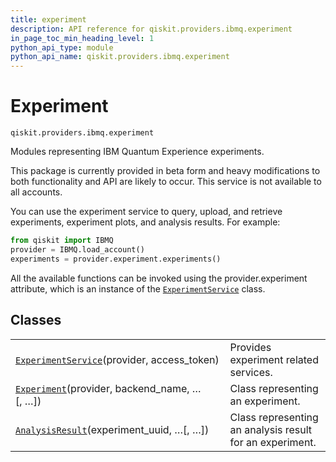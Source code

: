 ```yaml
---
title: experiment
description: API reference for qiskit.providers.ibmq.experiment
in_page_toc_min_heading_level: 1
python_api_type: module
python_api_name: qiskit.providers.ibmq.experiment
---
```


<span id="module-qiskit.providers.ibmq.experiment" />

<span id="qiskit-providers-ibmq-experiment" />

<span id="experiment-qiskit-providers-ibmq-experiment" />

# Experiment

<span id="module-qiskit.providers.ibmq.experiment" />

`qiskit.providers.ibmq.experiment`

Modules representing IBM Quantum Experience experiments.

<Admonition title="Caution" type="note">
  This package is currently provided in beta form and heavy modifications to both functionality and API are likely to occur.
</Admonition>

<Admonition title="Note" type="note">
  This service is not available to all accounts.
</Admonition>

You can use the experiment service to query, upload, and retrieve experiments, experiment plots, and analysis results. For example:

```python
from qiskit import IBMQ
provider = IBMQ.load_account()
experiments = provider.experiment.experiments()
```

All the available functions can be invoked using the provider.experiment attribute, which is an instance of the [`ExperimentService`](qiskit.providers.ibmq.experiment.ExperimentService#qiskit.providers.ibmq.experiment.ExperimentService "qiskit.providers.ibmq.experiment.ExperimentService") class.

## Classes

|                                                                                                                                                                                                            |                                                          |
| ---------------------------------------------------------------------------------------------------------------------------------------------------------------------------------------------------------- | -------------------------------------------------------- |
| [`ExperimentService`](qiskit.providers.ibmq.experiment.ExperimentService#qiskit.providers.ibmq.experiment.ExperimentService "qiskit.providers.ibmq.experiment.ExperimentService")(provider, access\_token) | Provides experiment related services.                    |
| [`Experiment`](qiskit.providers.ibmq.experiment.Experiment#qiskit.providers.ibmq.experiment.Experiment "qiskit.providers.ibmq.experiment.Experiment")(provider, backend\_name, …\[, …])                    | Class representing an experiment.                        |
| [`AnalysisResult`](qiskit.providers.ibmq.experiment.AnalysisResult#qiskit.providers.ibmq.experiment.AnalysisResult "qiskit.providers.ibmq.experiment.AnalysisResult")(experiment\_uuid, …\[, …])           | Class representing an analysis result for an experiment. |


